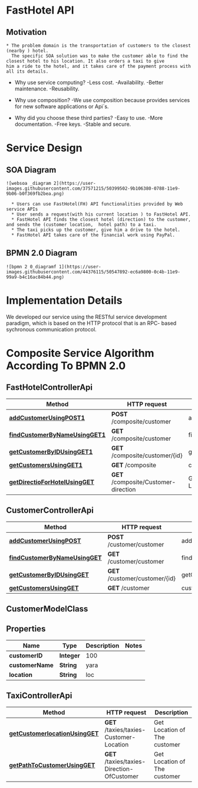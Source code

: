 # FastHotel API

  ## Motivation
    * The problem domain is the transportation of customers to the closest (nearby ) hotel.
      The specific SOA solution was to make the customer able to find the closest hotel to his location. It also orders a taxi to give         him a ride to the hotel, and it takes care of the payment process with all its details.

  * Why use service computing?
    -Less cost.
    -Availability.
    -Better maintenance.
    -Reusability.
  
  * Why use composition?
      -We use composition because provides services for new software applications or Api´s.
  
  * Why did you choose these third parties?
    -Easy to use.
    -More documentation.
    -Free keys.
    -Stable and secure.

# Service Design

  ## SOA Diagram

    ![websoa _diagram 2](https://user-images.githubusercontent.com/37571215/50399502-9b106380-0788-11e9-9b06-b0f369fb2bea.png)

      * Users can use FastHotel(FH) API functionalities provided by Web service APIs
      * User sends a request(with his current location ) to FastHotel API.
      * FastHotel API finds the closest hotel (direction) to the customer, and sends the (customer location,  hotel path) to a taxi.
      * The taxi picks up the customer, give him a drive to the hotel.
      * FastHotel API takes care of the financial work using PayPal.



  ## BPMN 2.0 Diagram

    ![bpmn 2 0_diagramf 1](https://user-images.githubusercontent.com/44376115/50547892-ec6a9800-0c4b-11e9-99a9-b4c16ac84b44.png)


# Implementation Details
  We developed our service using the RESTful service development paradigm, which is based on the HTTP protocol that is an RPC- based       sychronous communication protocol.

# Composite Service Algorithm According To BPMN 2.0

  ## FastHotelControllerApi


Method | HTTP request | Description
------------- | ------------- | -------------
[**addCustomerUsingPOST1**](FastHotelControllerApi.md#addCustomerUsingPOST1) | **POST** /composite/customer | addCustomer
[**findCustomerByNameUsingGET1**](FastHotelControllerApi.md#findCustomerByNameUsingGET1) | **GET** /composite/customer | findCustomerByName
[**getCustomerByIDUsingGET1**](FastHotelControllerApi.md#getCustomerByIDUsingGET1) | **GET** /composite/customer/{id} | getCustomerByID
[**getCustomersUsingGET1**](FastHotelControllerApi.md#getCustomersUsingGET1) | **GET** /composite | customers
[**getDirectioForHotelUsingGET**](FastHotelControllerApi.md#getDirectioForHotelUsingGET) | **GET** /composite/Customer-direction | Get Customer by Location

  ## CustomerControllerApi


Method | HTTP request | Description
------------- | ------------- | -------------
[**addCustomerUsingPOST**](CustomerControllerApi.md#addCustomerUsingPOST) | **POST** /customer/customer | addCustomer
[**findCustomerByNameUsingGET**](CustomerControllerApi.md#findCustomerByNameUsingGET) | **GET** /customer/customer | findCustomerByName
[**getCustomerByIDUsingGET**](CustomerControllerApi.md#getCustomerByIDUsingGET) | **GET** /customer/customer/{id} | getCustomerByID
[**getCustomersUsingGET**](CustomerControllerApi.md#getCustomersUsingGET) | **GET** /customer | customers


  ## CustomerModelClass

   ## Properties
Name | Type | Description | Notes
------------ | ------------- | ------------- | -------------
**customerID** | **Integer** | 100 | 
**customerName** | **String** | yara | 
**location** | **String** | loc | 

 ## TaxiControllerApi



Method | HTTP request | Description
------------- | ------------- | -------------
[**getCustomerlocationUsingGET**](TaxiControllerApi.md#getCustomerlocationUsingGET) | **GET** /taxies/taxies-Customer-Location | Get Location of The customer
[**getPathToCustomerUsingGET**](TaxiControllerApi.md#getPathToCustomerUsingGET) | **GET** /taxies/taxies-Direction-OfCustomer | Get Location of The customer

 
